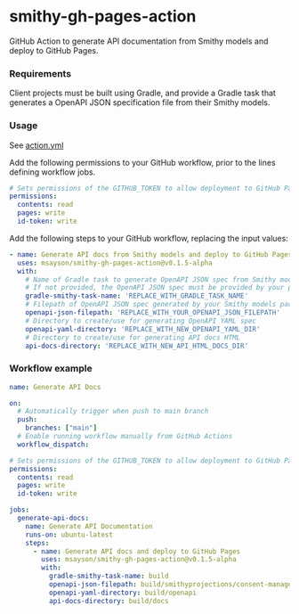 # smithy-gh-pages-action
GitHub Action to generate API documentation from Smithy models and deploy to GitHub Pages.

### Requirements
Client projects must be built using Gradle, and provide a Gradle task that generates a OpenAPI JSON specification file from their Smithy models.

### Usage
See [action.yml](https://github.com/msayson/smithy-gh-pages-action/action.yml)

Add the following permissions to your GitHub workflow, prior to the lines defining workflow jobs.

```yaml
# Sets permissions of the GITHUB_TOKEN to allow deployment to GitHub Pages
permissions:
  contents: read
  pages: write
  id-token: write
```

Add the following steps to your GitHub workflow, replacing the input values:

```yaml
- name: Generate API docs from Smithy models and deploy to GitHub Pages
  uses: msayson/smithy-gh-pages-action@v0.1.5-alpha
  with:
    # Name of Gradle task to generate OpenAPI JSON spec from Smithy models
    # If not provided, the OpenAPI JSON spec must be provided by your package
    gradle-smithy-task-name: 'REPLACE_WITH_GRADLE_TASK_NAME'
    # Filepath of OpenAPI JSON spec generated by your Smithy models package
    openapi-json-filepath: 'REPLACE_WITH_YOUR_OPENAPI_JSON_FILEPATH'
    # Directory to create/use for generating OpenAPI YAML spec
    openapi-yaml-directory: 'REPLACE_WITH_NEW_OPENAPI_YAML_DIR'
    # Directory to create/use for generating API docs HTML
    api-docs-directory: 'REPLACE_WITH_NEW_API_HTML_DOCS_DIR'
```

### Workflow example
```yaml
name: Generate API Docs

on:
  # Automatically trigger when push to main branch
  push:
    branches: ["main"]
  # Enable running workflow manually from GitHub Actions
  workflow_dispatch:

# Sets permissions of the GITHUB_TOKEN to allow deployment to GitHub Pages
permissions:
  contents: read
  pages: write
  id-token: write

jobs:
  generate-api-docs:
    name: Generate API Documentation
    runs-on: ubuntu-latest
    steps:
      - name: Generate API docs and deploy to GitHub Pages
        uses: msayson/smithy-gh-pages-action@v0.1.5-alpha
        with:
          gradle-smithy-task-name: build
          openapi-json-filepath: build/smithyprojections/consent-management-api-models/source/openapi/ConsentManagementApi.openapi.json
          openapi-yaml-directory: build/openapi
          api-docs-directory: build/docs
```

